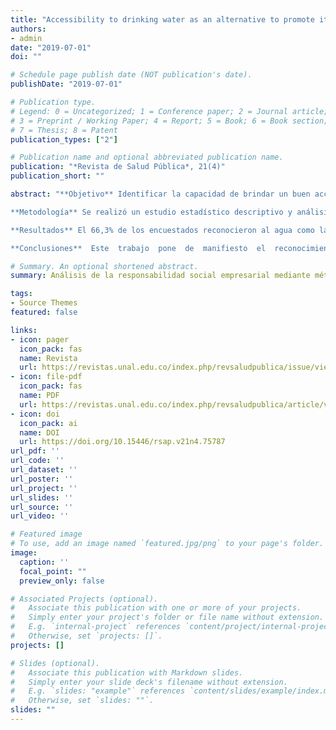 ```yaml
---
title: "Accessibility to drinking water as an alternative to promote its consumption at the Universidad de Panamá"
authors:
- admin
date: "2019-07-01"
doi: ""

# Schedule page publish date (NOT publication's date).
publishDate: "2019-07-01"

# Publication type.
# Legend: 0 = Uncategorized; 1 = Conference paper; 2 = Journal article;
# 3 = Preprint / Working Paper; 4 = Report; 5 = Book; 6 = Book section;
# 7 = Thesis; 8 = Patent
publication_types: ["2"]

# Publication name and optional abbreviated publication name.
publication: "*Revista de Salud Pública*, 21(4)"
publication_short: ""

abstract: "**Objetivo** Identificar la capacidad de brindar un buen acceso a instalaciones y equipos que propicien el consumo de agua dentro de la Universidad de Panamá, como parte de su compromiso de promover comportamientos que beneficien la salud en esta comu-nidad.

**Metodología** Se realizó un estudio estadístico descriptivo y análisis multivariado, utili-zando la técnica de análisis de correspondencia entre las variables “Estamentos Uni-versitarios” (estudiantes, docentes y administrativos) vs “Acceso a fuentes de agua” y el “Acceso a fuentes de agua” vs “Insumos para facilitar el consumo de agua”. 

**Resultados** El 66,3% de los encuestados reconocieron al agua como la bebida más accesible para consumo, proveniente principalmente de las fuentes de agua, seguido del agua embotellada. 

**Conclusiones**  Este  trabajo  pone  de  manifiesto  el  reconocimiento  de  la  importancia  del consumo de agua en la población universitaria, sugiriendo que la Universidad de Panamá provee de condiciones en infraestructura para que haya accesibilidad a ella, promoviendo así hábitos de consumo saludables, cumpliendo con su compromiso con la salud de la población."

# Summary. An optional shortened abstract.
summary: Análisis de la responsabilidad social empresarial mediante métodos biplots

tags:
- Source Themes
featured: false

links:
- icon: pager
  icon_pack: fas
  name: Revista
  url: https://revistas.unal.edu.co/index.php/revsaludpublica/issue/view/5368
- icon: file-pdf
  icon_pack: fas
  name: PDF
  url: https://revistas.unal.edu.co/index.php/revsaludpublica/article/view/75787/74591
- icon: doi
  icon_pack: ai
  name: DOI
  url: https://doi.org/10.15446/rsap.v21n4.75787
url_pdf: ''
url_code: ''
url_dataset: ''
url_poster: ''
url_project: ''
url_slides: ''
url_source: ''
url_video: ''

# Featured image
# To use, add an image named `featured.jpg/png` to your page's folder. 
image:
  caption: ''
  focal_point: ""
  preview_only: false

# Associated Projects (optional).
#   Associate this publication with one or more of your projects.
#   Simply enter your project's folder or file name without extension.
#   E.g. `internal-project` references `content/project/internal-project/index.md`.
#   Otherwise, set `projects: []`.
projects: []

# Slides (optional).
#   Associate this publication with Markdown slides.
#   Simply enter your slide deck's filename without extension.
#   E.g. `slides: "example"` references `content/slides/example/index.md`.
#   Otherwise, set `slides: ""`.
slides: ""
---
```

